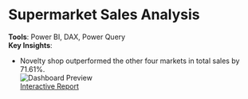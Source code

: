 # Supermarket Sales Analysis
**Tools**: Power BI, DAX, Power Query  
**Key Insights**:  
- Novelty shop outperformed the other four markets in total sales by 71.61%.    
![Dashboard Preview](<img width="1307" height="737" alt="Ekran görüntüsü 2025-07-29 180405" src="https://github.com/user-attachments/assets/adfc8d09-fe5a-4f4f-be28-9839c6276cde" />
)  
[Interactive Report](https://app.powerbi.com/groups/me/reports/e49a8708-80df-4be2-8d80-5eff369c295c/d834a802cec6e0f6eb74?redirectedFromSignup=1&experience=power-bi.)
